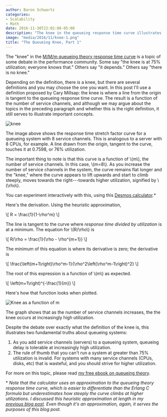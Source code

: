 ```yaml
---
author: Baron Schwartz
categories:
- Scalability
- Math
date: 2016-11-30T22:02:08-05:00
description: "The knee in the queueing response time curve illustrates important truths about queueing theory."
image: "media/2016/11/knee-1.png"
title: "The Queueing Knee, Part 1"
---
```


The "knee" in the [M/M/m queueing theory response time
curve](/blog/response-time-stretch-factor/) is a topic of some debate in the
performance community. Some say "the knee is at 75% utilization; everyone knows
that." Others say "it depends." Others say "there is no knee."

Depending on the definition, there _is_ a knee, but there are several
definitions and you may choose the one you want. In this post I'll use a
definition proposed by Cary Millsap: the knee is where a line from the origin is
tangent to the queueing response time curve. The result is a function of the
number of service channels, and although we may argue about the topics in the
preceding paragraph and whether this is the right definition, it still serves to
illustrate important concepts.

![knee](/media/2016/11/knee-1.png)

<!--more-->

The image above shows the response time stretch factor curve for a queueing
system with 8 service channels. This is analogous to a server with 8 CPUs, for
example. A line drawn from the origin, tangent to the curve, touches it at
0.7598, or 76% utilization.

The important thing to note is that this curve is a function of \\(m\\), the
number of service channels. In this case, \\(m=8\\). As you increase the number
of service channels in the system, the curve remains flat longer and the "knee,"
where the curve appears to lift upwards and start to climb steeply, moves towards
the right---towards higher utilization, signified by \\(\\rho\\).

You can experiment interactively with this, using this [Desmos
calculator](https://www.desmos.com/calculator/cqh81xgspq).\*

Here's the derivation. Using the heuristic approximation,

\\[
R = \frac{1}{1-\\rho^m}
\\]

The line is tangent to the curve where *response time divided by
utilization* is at a minimum. The equation for \\(R/\\rho\\) is

\\[
R/\\rho = \frac{1}{\\rho - \\rho^{m+1}}
\\]

The minimum of this equation is where its derivative is zero; the derivative is

\\[
\frac{\left(m+1\right)\\rho^m-1}{\\rho^2\left(\\rho^m-1\right)^2}
\\]

The root of this expression is a function of \\(m\\) as expected.

\\[
\left(m+1\right)^{-\frac{1}{m}}
\\]

Here's how that function looks when plotted.

![Knee as a function of m](/media/2016/11/knee-2.png)

The graph shows that as the number of service channels increases, the
the knee occurs at increasingly high utilization.

Despite the debate over exactly what the definition of the knee is, this
illustrates two fundamental truths about queueing systems:

1. As you add service channels (servers) to a queueing system, queueing delay is
	tolerable at increasingly high utilization.
2. The rule of thumb that you can't run a system at greater than 75% utilization
	is invalid. For systems with many service channels (CPUs, disks, etc) that is
	wasteful, and you should strive for higher utilization.

For more on this topic, please read [my free ebook on queueing
theory](https://www.vividcortex.com/resources/queueing-theory).

\* *Note that the calculator uses an approximation to the queueing theory response
time curve, which is easier to differentiate than the Erlang C formula but
underestimates how steeply the curve climbs at higher utilizations. I discussed
this heuristic approximation at length in my [previous blog
post](/blog/response-time-stretch-factor/). Even though it's an
approximation, again, it serves the purposes of this blog post.*
